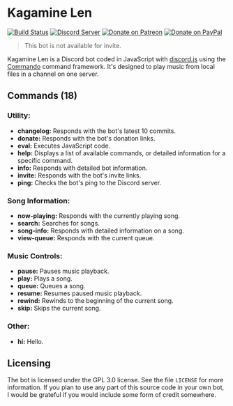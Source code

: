 # Kagamine Len
[![Build Status](https://travis-ci.org/dragonfire535/kagamine-len.svg?branch=master)](https://travis-ci.org/dragonfire535/kagamine-len)
[![Discord Server](https://discordapp.com/api/guilds/252317073814978561/embed.png)](https://discord.gg/sbMe32W)
[![Donate on Patreon](https://img.shields.io/badge/patreon-donate-orange.svg)](https://www.patreon.com/dragonfire535)
[![Donate on PayPal](https://img.shields.io/badge/paypal-donate-blue.svg)](https://www.paypal.me/dragonfire535)

> This bot is not available for invite.

Kagamine Len is a Discord bot coded in JavaScript with
[discord.js](https://discord.js.org/) using the
[Commando](https://github.com/discordjs/Commando) command framework. It's
designed to play music from local files in a channel on one server.

## Commands (18)
### Utility:

* **changelog:** Responds with the bot's latest 10 commits.
* **donate:** Responds with the bot's donation links.
* **eval:** Executes JavaScript code.
* **help:** Displays a list of available commands, or detailed information for a specific command.
* **info:** Responds with detailed bot information.
* **invite:** Responds with the bot's invite links.
* **ping:** Checks the bot's ping to the Discord server.

### Song Information:

* **now-playing:** Responds with the currently playing song.
* **search:** Searches for songs.
* **song-info:** Responds with detailed information on a song.
* **view-queue:** Responds with the current queue.

### Music Controls:

* **pause:** Pauses music playback.
* **play:** Plays a song.
* **queue:** Queues a song.
* **resume:** Resumes paused music playback.
* **rewind:** Rewinds to the beginning of the current song.
* **skip:** Skips the current song.

### Other:

* **hi:** Hello.

## Licensing
The bot is licensed under the GPL 3.0 license. See the file `LICENSE` for more
information. If you plan to use any part of this source code in your own bot, I
would be grateful if you would include some form of credit somewhere.

